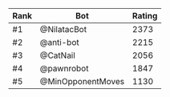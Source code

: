 Rank|Bot|Rating
---|---|---
#1|@NilatacBot|2373
#2|@anti-bot|2215
#3|@CatNail|2056
#4|@pawnrobot|1847
#5|@MinOpponentMoves|1130
